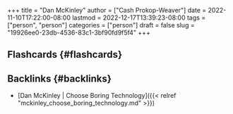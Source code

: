 +++
title = "Dan McKinley"
author = ["Cash Prokop-Weaver"]
date = 2022-11-10T17:22:00-08:00
lastmod = 2022-12-17T13:39:23-08:00
tags = ["person", "person"]
categories = ["person"]
draft = false
slug = "19926ee0-23db-4536-83c1-3bf90fd9f5f4"
+++

## Flashcards {#flashcards}


## Backlinks {#backlinks}

-   [Dan McKinley | Choose Boring Technology]({{< relref "mckinley_choose_boring_technology.md" >}})
